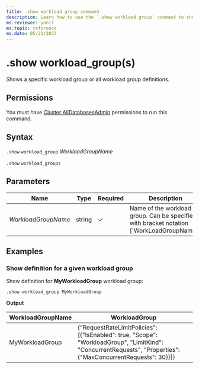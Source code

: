 ```yaml
---
title: .show workload group command
description: Learn how to use the `.show workload group` command to show the specified workload group definitions.
ms.reviewer: yonil
ms.topic: reference
ms.date: 05/23/2023
---
```

# .show workload_group(s)

Shows a specific workload group or all workload group definitions.

## Permissions

You must have [Cluster AllDatabasesAdmin](../management/access-control/role-based-access-control.md) permissions to run this command.

## Syntax

`.show` `workload_group` *WorkloadGroupName*

`.show` `workload_groups`

## Parameters

| Name | Type | Required | Description |
|--|--|--|--|
| *WorkloadGroupName* | string | &check; | Name of the workload group. Can be specified with bracket notation ['WorkLoadGroupName']. |

## Examples

### Show definition for a given workload group

Show definition for **MyWorkloadGroup** workload group:

```kusto
.show workload_group MyWorkloadGroup
```

**Output**

| WorkloadGroupName | WorkloadGroup |
|--|--|
| MyWorkloadGroup | {"RequestRateLimitPolicies": [{"IsEnabled": true, "Scope": "WorkloadGroup", "LimitKind": "ConcurrentRequests", "Properties": {"MaxConcurrentRequests": 30}}]} |
